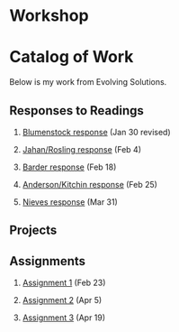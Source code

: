 # Workshop
# Catalog of Work
Below is my work from Evolving Solutions.
## Responses to Readings
1. [Blumenstock response](https://mrubin3.github.io/workshop/blumenstock) (Jan 30 revised)

2. [Jahan/Rosling response](https://mrubin3.github.io/workshop/jahan_rosling) (Feb 4)

3. [Barder response](https://mrubin3.github.io/workshop/Barder) (Feb 18)

4. [Anderson/Kitchin response](https://mrubin3.github.io/workshop/anderson_kitchin) (Feb 25)

5. [Nieves response](https://mrubin3.github.io/workshop/nieves) (Mar 31)
## Projects
## Assignments
1. [Assignment 1](https://mrubin3.github.io/workshop/assignment_1) (Feb 23)

2. [Assignment 2](https://mrubin3.github.io/workshop/assignment_2) (Apr 5)

3. [Assignment 3](https://mrubin3.github.io/workshop/assignment_3) (Apr 19)

